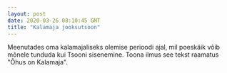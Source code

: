 ```yaml
---
layout: post
date: 2020-03-26 08:10:45 GMT
title: "Kalamaja jooksutsoon"
---
```

Meenutades oma kalamajaliseks olemise perioodi ajal, mil poeskäik võib mõnele tunduda kui Tsooni sisenemine. Toona ilmus see tekst raamatus "Õhus on Kalamaja".
<object data="/pdfs/tsoon.pdf" width="1000" height="1000" type='application/pdf'/>
